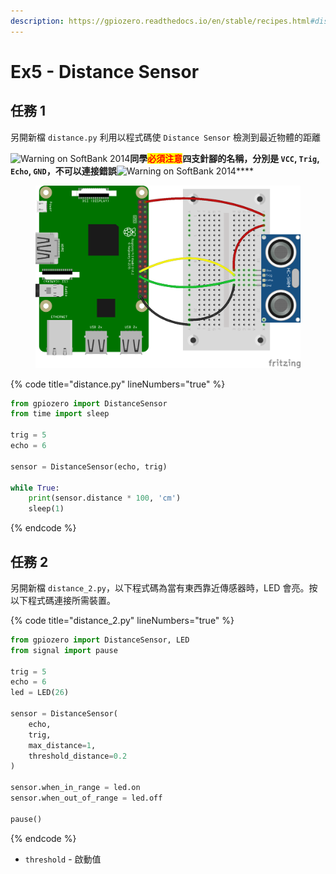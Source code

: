 ```yaml
---
description: https://gpiozero.readthedocs.io/en/stable/recipes.html#distance-sensor
---
```


# Ex5 - Distance Sensor

## 任務 1

另開新檔 `distance.py` 利用以程式碼使 `Distance Sensor` 檢測到最近物體的距離

<img src="https://em-content.zobj.net/thumbs/120/softbank/145/warning-sign_26a0.png" alt="Warning on SoftBank 2014" data-size="line">**同學**<mark style="color:red;">**必須注意**</mark>**四支針腳的名稱，分別是 `VCC`, `Trig`, `Echo`, `GND`，不可以連接錯誤**<img src="https://em-content.zobj.net/thumbs/120/softbank/145/warning-sign_26a0.png" alt="Warning on SoftBank 2014" data-size="line">****

<figure><img src="../.gitbook/assets/distance.png" alt=""><figcaption></figcaption></figure>

{% code title="distance.py" lineNumbers="true" %}
```python
from gpiozero import DistanceSensor
from time import sleep

trig = 5
echo = 6

sensor = DistanceSensor(echo, trig)

while True:
    print(sensor.distance * 100, 'cm')
    sleep(1)
```
{% endcode %}

## 任務 2

另開新檔 `distance_2.py`，以下程式碼為當有東西靠近傳感器時，LED 會亮。按以下程式碼連接所需裝置。

{% code title="distance_2.py" lineNumbers="true" %}
```python
from gpiozero import DistanceSensor, LED
from signal import pause

trig = 5
echo = 6
led = LED(26)

sensor = DistanceSensor(
    echo, 
    trig,
    max_distance=1,
    threshold_distance=0.2
)

sensor.when_in_range = led.on
sensor.when_out_of_range = led.off

pause()
```
{% endcode %}

* `threshold` - 啟動值
